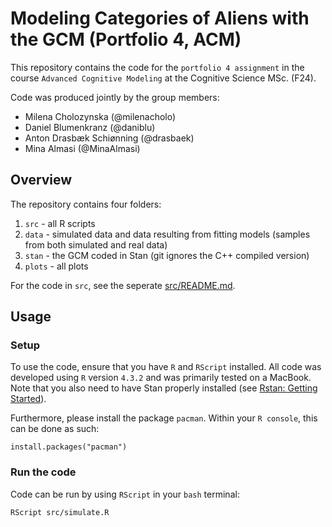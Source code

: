 # Modeling Categories of Aliens with the GCM (Portfolio 4, ACM)
This repository contains the code for the `portfolio 4 assignment` in the course `Advanced Cognitive Modeling` at the Cognitive Science MSc. (F24).

Code was produced jointly by the group members:
* Milena Cholozynska (@milenacholo)
* Daniel Blumenkranz (@daniblu)
* Anton Drasbæk Schiønning (@drasbaek)
* Mina Almasi (@MinaAlmasi)

## Overview 
The repository contains four folders: 
1. `src` - all R scripts 
2. `data` - simulated data and data resulting from fitting models (samples from both simulated and real data)
3. `stan` - the GCM coded in Stan (git ignores the C++ compiled version)
4. `plots` - all plots

For the code in `src`, see the seperate [src/README.md](src/README.md).

## Usage 
### Setup
To use the code, ensure that you have `R` and `RScript` installed. All code was developed using `R` version `4.3.2` and was primarily tested on a MacBook. Note that you also need to have Stan properly installed (see [Rstan: Getting Started](https://github.com/stan-dev/rstan/wiki/RStan-Getting-Started)).

Furthermore, please install the package `pacman`. Within your `R console`, this can be done as such: 
```
install.packages("pacman")
```

### Run the code 
Code can be run by using `RScript` in your `bash` terminal:
```bash
RScript src/simulate.R
```